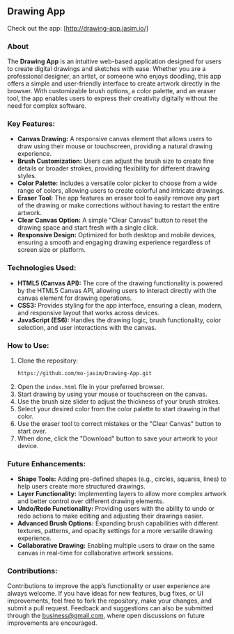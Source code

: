 ## Drawing App

Check out the app: [http://drawing-app.jasim.io/]

### About
The **Drawing App** is an intuitive web-based application designed for users to create digital drawings and sketches with ease. Whether you are a professional designer, an artist, or someone who enjoys doodling, this app offers a simple and user-friendly interface to create artwork directly in the browser. With customizable brush options, a color palette, and an eraser tool, the app enables users to express their creativity digitally without the need for complex software.

### Key Features:
- **Canvas Drawing:** A responsive canvas element that allows users to draw using their mouse or touchscreen, providing a natural drawing experience.
- **Brush Customization:** Users can adjust the brush size to create fine details or broader strokes, providing flexibility for different drawing styles.
- **Color Palette:** Includes a versatile color picker to choose from a wide range of colors, allowing users to create colorful and intricate drawings.
- **Eraser Tool:** The app features an eraser tool to easily remove any part of the drawing or make corrections without having to restart the entire artwork.
- **Clear Canvas Option:** A simple "Clear Canvas" button to reset the drawing space and start fresh with a single click.
- **Responsive Design:** Optimized for both desktop and mobile devices, ensuring a smooth and engaging drawing experience regardless of screen size or platform.

### Technologies Used:
- **HTML5 (Canvas API):** The core of the drawing functionality is powered by the HTML5 Canvas API, allowing users to interact directly with the canvas element for drawing operations.
- **CSS3:** Provides styling for the app interface, ensuring a clean, modern, and responsive layout that works across devices.
- **JavaScript (ES6):** Handles the drawing logic, brush functionality, color selection, and user interactions with the canvas.

### How to Use:
1. Clone the repository:
   ```bash
   https://github.com/mo-jasim/Drawing-App.git
   ```
2. Open the `index.html` file in your preferred browser.
3. Start drawing by using your mouse or touchscreen on the canvas.
4. Use the brush size slider to adjust the thickness of your brush strokes.
5. Select your desired color from the color palette to start drawing in that color.
6. Use the eraser tool to correct mistakes or the "Clear Canvas" button to start over.
7. When done, click the "Download" button to save your artwork to your device.

### Future Enhancements:
- **Shape Tools:** Adding pre-defined shapes (e.g., circles, squares, lines) to help users create more structured drawings.
- **Layer Functionality:** Implementing layers to allow more complex artwork and better control over different drawing elements.
- **Undo/Redo Functionality:** Providing users with the ability to undo or redo actions to make editing and adjusting their drawings easier.
- **Advanced Brush Options:** Expanding brush capabilities with different textures, patterns, and opacity settings for a more versatile drawing experience.
- **Collaborative Drawing:** Enabling multiple users to draw on the same canvas in real-time for collaborative artwork sessions.

### Contributions:
Contributions to improve the app’s functionality or user experience are always welcome. If you have ideas for new features, bug fixes, or UI improvements, feel free to fork the repository, make your changes, and submit a pull request. Feedback and suggestions can also be submitted through the [business@gmail.com](#), where open discussions on future improvements are encouraged.
